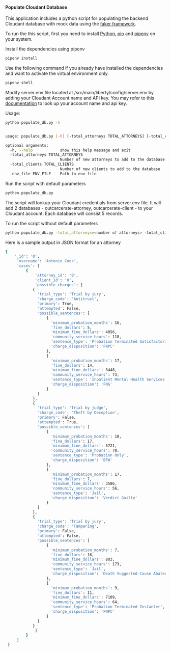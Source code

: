 #### Populate Cloudant Database

This application includes a python script for populating the backend Cloudant database with mock data using the [faker framework](https://github.com/joke2k/faker/). 

To run the this script, first you need to install [Python](https://www.python.org/downloads/), [pip](https://pypi.org/project/pip/) and [pipenv](https://pypi.org/project/pipenv/) on your system.

Install the dependencies using pipenv
```bash
pipenv install
```

Use the following command if you already have installed the dependencies and want to activate the virtual environment only.
```bash
pipenv shell
```

Modify server.env file located at /src/main/liberty/config/server.env by adding your Cloudant Account name and API key. You may refer to this [documentation](https://www.ibm.com/support/pages/how-do-you-determine-cloudant-account-name-ibm-cloud#:~:text=To%20find%20out%20the%20Cloudant,returned%20list%20of%20service%20credentials) to look up your account name and api key.
   

Usage:
```bash
python populate_db.py -h


usage: populate_db.py [-h] [-total_attorneys TOTAL_ATTORNEYS] [-total_clients TOTAL_CLIENTS] [-env_file ENV_FILE]

optional arguments:
  -h, --help            show this help message and exit
  -total_attorneys TOTAL_ATTORNEYS
                        Number of new attorneys to add to the database
  -total_clients TOTAL_CLIENTS
                        Number of new clients to add to the database
  -env_file ENV_FILE    Path to env file
```

Run the script with default parameters
```bash
python populate_db.py
```
The script will lookup your Cloudant credentials from server.env file. It will add 2 databases - outcarcerate-attorney, outcarcerate-client - to your Cloudant account. Each database will consist 5 records.  


To run the script without default parameters
```bash
python populate_db.py -total_attorneys=<number of attorneys> -total_clients=<number of clients> -env_file=<path/to/your/.env/file>
```

Here is a sample output in JSON format for an attorney
```bash
{
	'_id': '0',
	 'username': 'Antonio Cook',
	 'cases': [
		 {
			 'attorney_id': '0',
			 'client_id': '0',
			 'possible_charges': [
            {
              'trial_type': 'Trial by jury',
              'charge_code': 'Antitrust',
              'primary': True,
              'attempted': False,
              'possible_sentences': [
                  {
                    'minimum_probation_months': 16,
                    'fine_dollars': 5,
                    'minimum_fine_dollars': 4056,
                    'community_service_hours': 118,
                    'sentence_type': 'Probation Terminated Satisfactorily',
                    'charge_disposition': 'FNPC'
                  },
                  {
                    'minimum_probation_months': 17,
                    'fine_dollars': 14,
                    'minimum_fine_dollars': 3448,
                    'community_service_hours': 73,
                    'sentence_type': 'Inpatient Mental Health Services',
                    'charge_disposition': 'FNG'
                  }
              ]
            },
            {
              'trial_type': 'Trial by judge',
              'charge_code': 'Theft by Deception',
              'primary': False,
              'attempted': True,
              'possible_sentences': [
                  {
                    'minimum_probation_months': 10,
                    'fine_dollars': 17,
                    'minimum_fine_dollars': 5721,
                    'community_service_hours': 70,
                    'sentence_type': 'Probation Only',
                    'charge_disposition': 'BFW'
                  },
                  {
                    'minimum_probation_months': 17,
                    'fine_dollars': 7,
                    'minimum_fine_dollars': 3586,
                    'community_service_hours': 56,
                    'sentence_type': 'Jail',
                    'charge_disposition': 'Verdict Guilty'
                  }
              ]
            },
            {
              'trial_type': 'Trial by jury',
              'charge_code': 'Tampering',
              'primary': False,
              'attempted': False,
              'possible_sentences': [
                  {
                    'minimum_probation_months': 7,
                    'fine_dollars': 16,
                    'minimum_fine_dollars': 803,
                    'community_service_hours': 173,
                    'sentence_type': 'Jail',
                    'charge_disposition': 'Death Suggested-Cause Abated'
                  },
                  {
                    'minimum_probation_months': 9,
                    'fine_dollars': 11,
                    'minimum_fine_dollars': 7109,
                    'community_service_hours': 64,
                    'sentence_type': 'Probation Terminated Instanter',
                    'charge_disposition': 'FNPC'
                  }
              ]
            }	
			 ]
		 }
	 ]
 }

```


